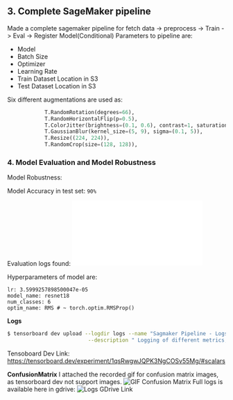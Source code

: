 ## 3. Complete SageMaker pipeline
Made a complete sagemaker pipeline for fetch data -> preprocess -> Train -> Eval -> Register Model(Conditional)
Parameters to pipeline are:
* Model
* Batch Size
* Optimizer
* Learning Rate
* Train Dataset Location in S3
* Test Dataset Location in S3

Six different augmentations are used as:
```python
            T.RandomRotation(degrees=66),
            T.RandomHorizontalFlip(p=0.5),
            T.ColorJitter(brightness=(0.1, 0.6), contrast=1, saturation=0, hue=0.4),
            T.GaussianBlur(kernel_size=(5, 9), sigma=(0.1, 5)),
            T.Resize((224, 224)),
            T.RandomCrop(size=(128, 128)),
```



### 4. Model Evaluation and Model Robustness

Model Robustness:


Model Accuracy in test set: `90%`

Evaluation logs found: ![here](files/evaluation.json)

Hyperparameters of model are:
```
lr: 3.5999257898500047e-05
model_name: resnet18
num_classes: 6
optim_name: RMS # ~ torch.optim.RMSProp()
```

**Logs**
```bash
$ tensorboard dev upload --logdir logs --name "Sagmaker Pipeline - Logs" \
                          --description " Logging of different metrics, training on best hparams"
```
Tensoboard Dev Link: https://tensorboard.dev/experiment/1qsRwgwJQPK3NgCOSv55Mg/#scalars


**ConfusionMatrix**
I attached the recorded gif for confusion matrix images, as tensorboard dev not support images. 
![GIF Confusion Matrix](files/confusion_matrix_demo.gif)
Full logs is available here in gdrive: ![Logs GDrive Link]()
